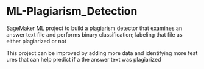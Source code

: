 # ML-Plagiarism_Detection
SageMaker ML project to build a plagiarism detector that examines an answer text file and performs binary classification; labeling that file as either plagiarized or not

This project can be improved by adding more data and identifying more features that can help predict if a the answer text was plagiarized
